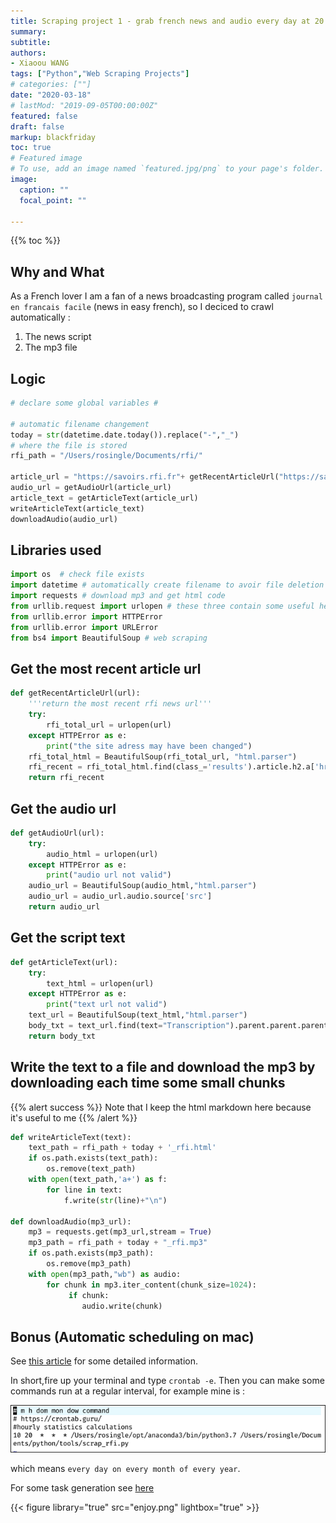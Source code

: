 ```yaml
---
title: Scraping project 1 - grab french news and audio every day at 20:10
summary:
subtitle:
authors:
- Xiaoou WANG
tags: ["Python","Web Scraping Projects"]
# categories: [""]
date: "2020-03-18"
# lastMod: "2019-09-05T00:00:00Z"
featured: false
draft: false
markup: blackfriday
toc: true
# Featured image
# To use, add an image named `featured.jpg/png` to your page's folder.
image:
  caption: ""
  focal_point: ""

---
```




{{% toc %}}

## Why and What

As a French lover I am a fan of a news broadcasting program called `journal en francais facile` (news in easy french), so I deciced to crawl automatically :

1. The news script
2. The mp3 file

## Logic


```python
# declare some global variables #

# automatic filename changement
today = str(datetime.date.today()).replace("-","_")
# where the file is stored
rfi_path = "/Users/rosingle/Documents/rfi/"

article_url = "https://savoirs.rfi.fr"+ getRecentArticleUrl("https://savoirs.rfi.fr/fr/recherche/rubrique/apprendre/thematique/langue-francaise-2721")
audio_url = getAudioUrl(article_url)
article_text = getArticleText(article_url)
writeArticleText(article_text)
downloadAudio(audio_url)
```

## Libraries used

```python
import os  # check file exists
import datetime # automatically create filename to avoir file deletion
import requests # download mp3 and get html code
from urllib.request import urlopen # these three contain some useful help functions to handle exceptions
from urllib.error import HTTPError
from urllib.error import URLError
from bs4 import BeautifulSoup # web scraping
```
## Get the most recent article url


```python
def getRecentArticleUrl(url):
    '''return the most recent rfi news url'''
    try:
        rfi_total_url = urlopen(url)
    except HTTPError as e:
        print("the site adress may have been changed")
    rfi_total_html = BeautifulSoup(rfi_total_url, "html.parser")
    rfi_recent = rfi_total_html.find(class_='results').article.h2.a['href'] # always the first element
    return rfi_recent
```

## Get the audio url


```python
def getAudioUrl(url):
    try:
        audio_html = urlopen(url)
    except HTTPError as e:
        print("audio url not valid")
    audio_url = BeautifulSoup(audio_html,"html.parser")
    audio_url = audio_url.audio.source['src']
    return audio_url
```
## Get the script text


```python
def getArticleText(url):
    try:
        text_html = urlopen(url)
    except HTTPError as e:
        print("text url not valid")
    text_url = BeautifulSoup(text_html,"html.parser")
    body_txt = text_url.find(text="Transcription").parent.parent.parent.next_sibling.find_all('p')
    return body_txt
```
## Write the text to a file and download the mp3 by downloading each time some small chunks

{{% alert success %}}
Note that I keep the html markdown here because it's useful to me
{{% /alert %}}


```python
def writeArticleText(text):
    text_path = rfi_path + today + '_rfi.html'
    if os.path.exists(text_path):
        os.remove(text_path)
    with open(text_path,'a+') as f:
        for line in text:
            f.write(str(line)+"\n")

def downloadAudio(mp3_url):
    mp3 = requests.get(mp3_url,stream = True)
    mp3_path = rfi_path + today + "_rfi.mp3"
    if os.path.exists(mp3_path):
        os.remove(mp3_path)
    with open(mp3_path,"wb") as audio:
        for chunk in mp3.iter_content(chunk_size=1024):
             if chunk:
                audio.write(chunk)
```

## Bonus (Automatic scheduling on mac)

See [this article](https://www.iexplain.org/how-to-add-a-cronjob-in-macos/) for some detailed information.

In short,fire up your terminal and type `crontab -e`. Then you can make some commands run at a regular interval, for example mine is :

![](img/2020-03-18-17-49-14.png)

which means `every day on every month of every year`.

For some task generation see [here](https://crontab.guru/)


{{< figure library="true" src="enjoy.png" lightbox="true" >}}
